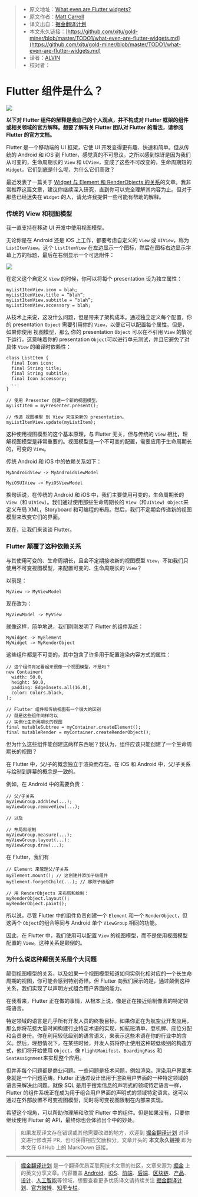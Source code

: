 > * 原文地址：[What even are Flutter widgets?](https://medium.com/fluttery/what-even-are-flutter-widgets-ce537a048a7d)
> * 原文作者：[Matt Carroll](https://medium.com/@mattcarroll?source=post_header_lockup)
> * 译文出自：[掘金翻译计划](https://github.com/xitu/gold-miner)
> * 本文永久链接：[https://github.com/xitu/gold-miner/blob/master/TODO1/what-even-are-flutter-widgets.md](https://github.com/xitu/gold-miner/blob/master/TODO1/what-even-are-flutter-widgets.md)
> * 译者：[ALVIN](https://github.com/ALVINYEH)
> * 校对者：

# Flutter 组件是什么？

![](https://cdn-images-1.medium.com/max/2000/1*y0VtCCdwj9zhk9dGu7wlog.png)

**以下对 Flutter 组件的解释是我自己的个人观点，并不构成对 Flutter 框架的组件或相关领域的官方解释。想要了解有关 Flutter 团队对 Flutter 的看法，请参阅 Flutter 的官方文档。**

Flutter 是一个移动端的 UI 框架，它使 UI 开发变得更有趣、快速和简单。但从传统的 Android 和 iOS 到 Flutter，感觉真的不可思议。之所以感到惊讶是因为我们从可变的，生命周期长的 `View` 和 `UIView`，变成了这些不可改变的，生命周期短的 `Widget`。它们到底是什么呢，为什么它们高效？

最近发表了一篇关于 [Widget 与 Element 和 RenderObjects 的关系](https://medium.com/flutter-community/flutter-what-are-widgets-renderobjects-and-elements-630a57d05208)的文章。我非常推荐这篇文章，建议你继续深入研究，直到你可以完全理解其内容为止。但对于那些已经迷失在 `Widget` 的人，请允许我提供一些可能有帮助的解释。

### 传统的 View 和视图模型

我一直支持在移动 UI 开发中使用视图模型。

无论你是在 Android 还是 iOS 上工作，都要考虑自定义的 `View` 或 `UIView`，称为`ListItemView`。这个 `ListItemView` 在左边显示一个图标，然后在图标右边显示字幕上方的标题，最后在右侧显示一个可选附件：

![](https://cdn-images-1.medium.com/max/1600/1*a5OR1jqUJrjEsW1XtNrijg.png)

在定义这个自定义 `View` 的时候，你可以将每个 presentation 设为独立属性：

```
myListItemView.icon = blah;  
myListItemView.title = “blah”;  
myListItemView.subtitle = “blah”;  
myListItemView.accessory = blah;
```

从技术上来说，这没什么问题，但是带来了架构成本。通过独立定义每个配置，你的 presentation `Object` 需要引用你的 `View`，以便它可以配置每个属性。但是，如果你使用 视图模型，那么 你的 presentation `Object` 可以在不引用 `View` 的情况下运行，这意味着你的 presentation `Object`可以进行单元测试，并且它避免了对具体 `View` 的编译时依赖性：

```
class ListItem {  
  final Icon icon;  
  final String title;  
  final String subtitle;  
  final Icon accessory;  
  ...  
}

// 使用 Presenter 创建一个新的视图模型。
myListItem = myPresenter.present();

// 传递 视图模型 到 View 来渲染新的 presentation。 
myListItemView.update(myListItem);
```

这种使用视图模型的这个基本原理，与 Flutter 无关，但与传统的 `View` 相比，理解视图模型是非常重要的。视图模型是一个不可变的配置，需要应用于生命周期长的，可变的 `View`。

传统 Android 和 iOS 中的依赖关系如下：

```
MyAndroidView -> MyAndroidViewModel

MyiOSUIView -> MyiOSViewModel
```

换句话说，在传统的 Android 和 iOS 中，我们主要使用可变的，生命周期长的 `View`（和 `UIView`）。我们通过使用那些生命周期长的 `View`（和`UIView`）`Object`来定义布局 XML，Storyboard 和可编程的布局。然后，我们不定期会传递新的视图模型来改变它们的界面。

现在，让我们来谈谈 Flutter。

### Flutter 颠覆了这种依赖关系

与其使用可变的、生命周期长，且会不定期接收新的视图模型 `View`，不如我们只使用不可变视图模型，来配置可变的、生命周期长的 `View`？

以前是：

```
MyView -> MyViewModel
```

现在改为：

```
MyViewModel -> MyView
```

就像这样，简单地说，我们刚刚发明了 Flutter 的组件系统：

```
MyWidget -> MyElement  
MyWidget -> MyRenderObject
```

这些组件都是不可变的，其中包含了许多用于配置渲染内容方式的属性：

```
// 这个组件肯定看起来很像一个视图模型，不是吗？
new Container(  
  width: 50.0,  
  height: 50.0,  
  padding: EdgeInsets.all(16.0),  
  color: Colors.black,  
);

// Flutter 组件和传统视图有一个很大的区别  
// 就是这些组件同样可以  
// 实例化生命周期长的视图 
final mutableSubtree = myContainer.createElement();  
final mutableRender = myContainer.createRenderObject();
```

但为什么这些组件能创建这两样东西呢？我认为，组件应该只能创建了一个生命周期长的视图？

在 Flutter 中，父/子的概念独立于渲染而存在。在 iOS 和 Android 中，父/子关系与绘制到屏幕的概念是一致的。

例如，在 Android 中的需要负责：

```
// 父/子关系  
myViewGroup.addView(...);  
myViewGroup.removeView(...);

// 以及

// 布局和绘制  
myViewGroup.measure(...);  
myViewGroup.layout(...);  
myViewGroup.draw(...);
```

在 Flutter，我们有

```
// Element 来管理父/子关系  
myElement.mount(); // 这创建并添加子级组件 
myElement.forgetChild(...); // 移除子级组件

// 用 RenderObjects 来布局和绘制：
myRenderObject.layout();  
myRenderObject.paint();
```

所以说，尽管 Flutter 中的组件负责创建一个 `Element` 和一个 `RenderObject`，但这两个 `Object`的组合等同与 Android 单个 `ViewGroup` 相同的功能。

因此，在 Flutter 中，我们使用可以配置 `View` 的视图模型，而不是使用视图模型配置的 `View`。这种关系是颠倒的。

### 为什么说这种颠倒关系是个大问题

颠倒视图模型的关系，以及如果一个视图模型知道如何实例化相对应的一个长生命周期的视图，你可能会感到特别奇怪。但 Flutter 向我们展示的是，通过颠倒这种关系，我们实现了以声明方式组合用户界面的能力。

在我看来，Flutter 正在做的事情，从根本上说，像是正在接近绘制像素的特定领域语言。

特定领域的语言是几乎所有开发人员的终极目标。如果你正在为航空业开发应用，那么你将花费大量时间构建行业特定术语的实现，如航班清单、登机牌、座位分配和会员身份。你在利用较低级别的语言语义，来表示这些术语在你的行业中的含义。然后，理想情况下，在某些时候，开发人员将停止使用这种较低级别的构造方式，他们将开始使用 `Object`，像 `FlightManifest`、`BoardingPass` 和`SeatAssignment`来实现整个应用。

但并非每个问题都是商业问题。一些问题是技术问题，例如渲染。渲染用户界面本身就是一个问题范畴。Flutter 正通过设计出用于渲染用户界面的一种特定领域的语言来解决此问题。就像 SQL 是用于搜索信息的声明式的领域特定语言一样，Flutter 的组件系统正在成为用于组合用户界面的声明式的领域特定语言。这可以通过在外部放置不可变视图模型，同时将可变视图限制在内部来实现。

希望这个视角，可以帮助你理解和欣赏 Flutter 中的组件。但是如果没有，只要你继续使用 Flutter 的 API，最终你也会体验出个中的妙处。

> 如果发现译文存在错误或其他需要改进的地方，欢迎到 [掘金翻译计划](https://github.com/xitu/gold-miner) 对译文进行修改并 PR，也可获得相应奖励积分。文章开头的 **本文永久链接** 即为本文在 GitHub 上的 MarkDown 链接。


---

> [掘金翻译计划](https://github.com/xitu/gold-miner) 是一个翻译优质互联网技术文章的社区，文章来源为 [掘金](https://juejin.im) 上的英文分享文章。内容覆盖 [Android](https://github.com/xitu/gold-miner#android)、[iOS](https://github.com/xitu/gold-miner#ios)、[前端](https://github.com/xitu/gold-miner#前端)、[后端](https://github.com/xitu/gold-miner#后端)、[区块链](https://github.com/xitu/gold-miner#区块链)、[产品](https://github.com/xitu/gold-miner#产品)、[设计](https://github.com/xitu/gold-miner#设计)、[人工智能](https://github.com/xitu/gold-miner#人工智能)等领域，想要查看更多优质译文请持续关注 [掘金翻译计划](https://github.com/xitu/gold-miner)、[官方微博](http://weibo.com/juejinfanyi)、[知乎专栏](https://zhuanlan.zhihu.com/juejinfanyi)。
